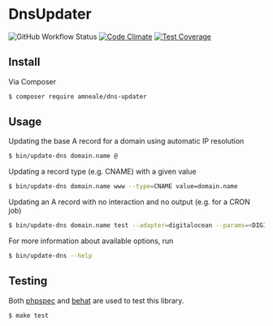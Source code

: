 # DnsUpdater 
![GitHub Workflow Status](https://img.shields.io/github/workflow/status/amneale/dns-updater/tests?style=flat-square)
[![Code Climate](https://img.shields.io/codeclimate/maintainability/amneale/dns-updater?style=flat-square)](https://codeclimate.com/github/amneale/dns-updater)
[![Test Coverage](https://img.shields.io/codecov/c/github/amneale/dns-updater?style=flat-square)](https://codeclimate.com/github/amneale/dns-updater/coverage)

## Install
Via Composer
``` bash
$ composer require amneale/dns-updater
```

## Usage
Updating the base A record for a domain using automatic IP resolution
``` bash
$ bin/update-dns domain.name @
```

Updating a record type (e.g. CNAME) with a given value
``` bash
$ bin/update-dns domain.name www --type=CNAME value=domain.name
```

Updating an A record with no interaction and no output (e.g. for a CRON job)
``` bash
$ bin/update-dns domain.name test --adapter=digitalocean --params=<DIGITAL_OCEAN_ACCESS_TOKEN> --quiet
```

For more information about available options, run
``` bash
$ bin/update-dns --help
```


## Testing
Both [phpspec](http://www.phpspec.net) and [behat](http://behat.org) are used to test this library.
``` bash
$ make test
```
